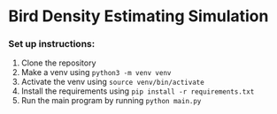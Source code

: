 # Bird Density Estimating Simulation

### Set up instructions:

1. Clone the repository
2. Make a venv using `python3 -m venv venv`
3. Activate the venv using `source venv/bin/activate`
4. Install the requirements using `pip install -r requirements.txt`
5. Run the main program by running `python main.py`